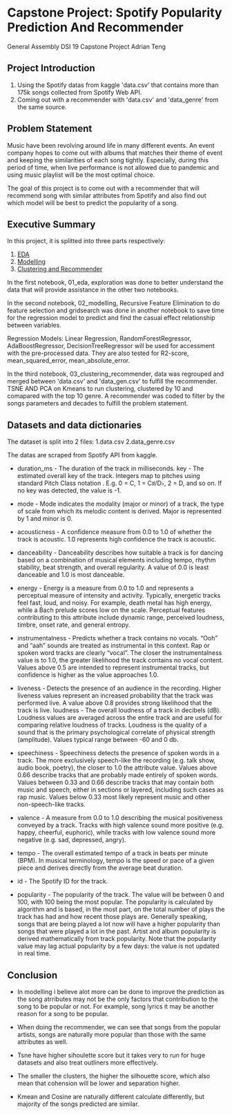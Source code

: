 # Capstone Project: Spotify Popularity Prediction And Recommender

General Assembly DSI 19 Capstone Project Adrian Teng

## Project Introduction

1. Using the Spotify datas from kaggle 'data.csv' that contains more than 175k songs collected from Spotify Web API.
2. Coming out with a recommender with 'data.csv' and 'data_genre' from the same source. 

## Problem Statement 

Music have been revolving around life in many different events. An event company hopes to come out with albums that matches their theme of event and keeping the similarities of each song tightly. Especially, during this period of time, when live performance is not allowed due to pandemic and using music playlist will be the most optimal choice.

The goal of this project is to come out with a recommender that will recommend song with similar attributes from Spotify and also find out which model will be best to predict the popularity of a song.

## Executive Summary

In this project, it is splitted into three parts respectively:

1. [EDA](code/01_eda.ipynb)
2. [Modelling](code/02_modelling.ipynb)
3. [Clustering and Recommender](code/03_clustering_recommendation.ipynb)

In the first notebook, 01_eda, exploration was done to better understand the data that will provide assistance in the other two notebooks. 

In the second notebook, 02_modelling, Recursive Feature Elimination to do feature selection and gridsearch was done in another notebook to save time for the regression model to predict and find the casual effect relationship between variables. 

Regression Models: Linear Regression, RandomForestRegressor, AdaBoostRegressor, DecisionTreeRegressor will be used for accessment with the pre-processed data. They are also tested for R2-score, mean_squared_error, mean_absolute_error. 

In the third notebook, 03_clustering_recommender, data was regrouped and merged between 'data.csv' and 'data_gen.csv' to fulfill the recommender. TSNE AND PCA on Kmeans to run clustering, clustered by 10 and comapared with the top 10 genre. A recommender was coded to filter by the songs parameters and decades to fulfill the problem statement.


## Datasets and data dictionaries

The dataset is split into 2 files:
1.data.csv
2.data_genre.csv

The datas are scraped from Spotify API from kaggle.

- duration_ms - The duration of the track in milliseconds.
key - The estimated overall key of the track. Integers map to pitches using standard Pitch Class notation . E.g. 0 = C, 1 = C♯/D♭, 2 = D, and so on. If no key was detected, the value is -1.

- mode - Mode indicates the modality (major or minor) of a track, the type of scale from which its melodic content is derived. Major is represented by 1 and minor is 0.

- acousticness - A confidence measure from 0.0 to 1.0 of whether the track is acoustic. 1.0 represents high confidence the track is acoustic.

- danceability - Danceability describes how suitable a track is for dancing based on a combination of musical elements including tempo, rhythm stability, beat strength, and overall regularity. A value of 0.0 is least danceable and 1.0 is most danceable.

- energy - Energy is a measure from 0.0 to 1.0 and represents a perceptual measure of intensity and activity. Typically, energetic tracks feel fast, loud, and noisy. For example, death metal has high energy, while a Bach prelude scores low on the scale. Perceptual features contributing to this attribute include dynamic range, perceived loudness, timbre, onset rate, and general entropy.

- instrumentalness - Predicts whether a track contains no vocals. “Ooh” and “aah” sounds are treated as instrumental in this context. Rap or spoken word tracks are clearly “vocal”. The closer the instrumentalness value is to 1.0, the greater likelihood the track contains no vocal content. Values above 0.5 are intended to represent instrumental tracks, but confidence is higher as the value approaches 1.0.

- liveness - Detects the presence of an audience in the recording. Higher liveness values represent an increased probability that the track was performed live. A value above 0.8 provides strong likelihood that the track is live.
loudness - The overall loudness of a track in decibels (dB). Loudness values are averaged across the entire track and are useful for comparing relative loudness of tracks. Loudness is the quality of a sound that is the primary psychological correlate of physical strength (amplitude). Values typical range between -60 and 0 db.

- speechiness - Speechiness detects the presence of spoken words in a track. The more exclusively speech-like the recording (e.g. talk show, audio book, poetry), the closer to 1.0 the attribute value. Values above 0.66 describe tracks that are probably made entirely of spoken words. Values between 0.33 and 0.66 describe tracks that may contain both music and speech, either in sections or layered, including such cases as rap music. Values below 0.33 most likely represent music and other non-speech-like tracks.

- valence - A measure from 0.0 to 1.0 describing the musical positiveness conveyed by a track. Tracks with high valence sound more positive (e.g. happy, cheerful, euphoric), while tracks with low valence sound more negative (e.g. sad, depressed, angry).

- tempo - The overall estimated tempo of a track in beats per minute (BPM). In musical terminology, tempo is the speed or pace of a given piece and derives directly from the average beat duration.

- id - The Spotify ID for the track.

- popularity - The popularity of the track. The value will be between 0 and 100, with 100 being the most popular. The popularity is calculated by algorithm and is based, in the most part, on the total number of plays the track has had and how recent those plays are. Generally speaking, songs that are being played a lot now will have a higher popularity than songs that were played a lot in the past. Artist and album popularity is derived mathematically from track popularity. Note that the popularity value may lag actual popularity by a few days: the value is not updated in real time.



## Conclusion

- In modelling i believe alot more can be done to improve the prediction as the song atrributes may not be the only factors that contribution to the song to be popular or not. For example, song lyrics it may be another reason for a song to be popular.

- When doing the recommender, we can see that songs from the popular artists, songs are naturally more popular than those with the same attributes as well. 

- Tsne have higher sihoulette score but it takes very to run for huge datasets and also treat outliners more effectively. 

- The smaller the clusters, the higher the silhouette score, which also mean that cohension will be lower and separation higher.

- Kmean and Cosine are naturally different calculate differently, but majority of the songs predicted are similar.




